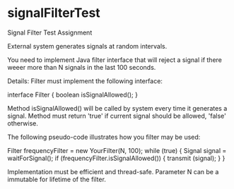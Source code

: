 # signalFilterTest
Signal Filter Test Assignment

External system generates signals at random intervals.

You need to implement Java filter interface that will reject a signal if there weeer more than N signals in the last 100 seconds.

Details: Filter must implement the following interface:

interface Filter {
    boolean isSignalAllowed();
}

 
Method isSignalAllowed() will be called by system every time it generates a signal.
Method must return 'true' if current signal should be allowed, 'false' otherwise. 

The following pseudo-code illustrates how you filter may be used:

Filter frequencyFilter = new YourFilter(N, 100); 
while (true) {
    Signal signal = waitForSignal();
    if (frequencyFilter.isSignalAllowed()) {
       transmit (signal);
    }
}

Implementation must be efficient and thread-safe. Parameter N can be a immutable for lifetime of the filter.